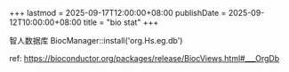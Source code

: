 +++
lastmod = 2025-09-17T12:00:00+08:00
publishDate = 2025-09-12T10:00:00+08:00
title = "bio stat"
+++

智人数据库
BiocManager::install('org.Hs.eg.db')

ref: https://bioconductor.org/packages/release/BiocViews.html#___OrgDb